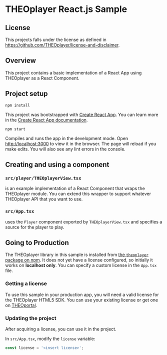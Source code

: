 # THEOplayer React.js Sample

## License

This projects falls under the license as defined in https://github.com/THEOplayer/license-and-disclaimer.

## Overview

This project contains a basic implementation of a React App using THEOplayer as a React Component.

## Project setup

```
npm install
```

This project was bootstrapped with [Create React App](https://github.com/facebook/create-react-app). You can learn more in the [Create React App documentation](https://facebook.github.io/create-react-app/docs/getting-started).

```
npm start
```

Compiles and runs the app in the development mode.
Open [http://localhost:3000](http://localhost:3000) to view it in the browser.
The page will reload if you make edits. You will also see any lint errors in the console.

## Creating and using a component

### `src/player/THEOplayerView.tsx`

is an example implementation of a React Component that wraps the THEOplayer module. You can extend this wrapper to support whatever THEOplayer API that you want to use.

### `src/App.tsx`

uses the `Player` component exported by `THEOplayerView.tsx` and specifies a source for the player to play.

## Going to Production

The THEOplayer library in this sample is installed from [the `theoplayer` package on npm](https://www.npmjs.com/package/theoplayer). It does not yet have a license configured, so initially it works on **localhost only**. You can specify a custom license in the `App.tsx` file.

### Getting a license

To use this sample in your production app, you will need a valid license for the THEOplayer HTML5 SDK. You can use your existing license or get one on [THEOportal](http://portal.theoplayer.com).

### Updating the project

After acquiring a license, you can use it in the project.

In `src/App.tsx`, modify the `license` variable:

```ts
const license = '<insert license>';
```
